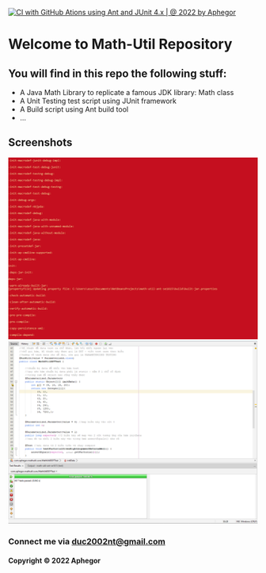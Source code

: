 [![CI with GitHub Ations using Ant and JUnit 4.x | @ 2022 by Aphegor](https://github.com/Aphegor0112/math-util-ant-se1615/actions/workflows/ci-with-ant.yml/badge.svg)](https://github.com/Aphegor0112/math-util-ant-se1615/actions/workflows/ci-with-ant.yml)

# Welcome to Math-Util Repository
## You will find in this repo the following stuff:
* A Java Math Library to replicate a famous JDK library: Math class
* A Unit Testing test script using JUnit framework
* A Build script using Ant build tool
* ...

## Screenshots
![](https://github.com/Aphegor0112/math-util-ant-se1615/blob/main/screenshot/build-progress-with-ant.png)
![](https://github.com/Aphegor0112/math-util-ant-se1615/blob/main/screenshot/source-code-with-junit.png)

### Connect me via duc2002nt@gmail.com
#### Copyright &#169; 2022 Aphegor
